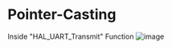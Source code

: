 # Pointer-Casting
Inside "HAL_UART_Transmit" Function
![image](https://user-images.githubusercontent.com/81642936/134140222-2e9b8b38-3093-477e-8c2c-757b4befa8a5.png)
